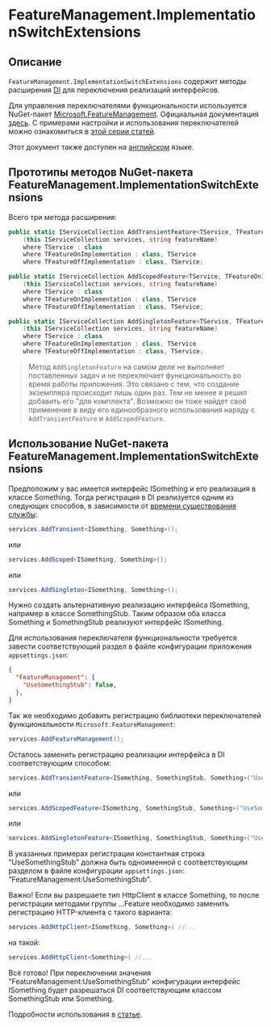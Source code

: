 ﻿# FeatureManagement.ImplementationSwitchExtensions

## Описание

`FeatureManagement.ImplementationSwitchExtensions` содержит методы расширения [DI](https://docs.microsoft.com/ru-ru/dotnet/core/extensions/dependency-injection) для переключения реализаций интерфейсов.

Для управления переключателями функциональности используется NuGet-пакет [Microsoft.FeatureManagement](https://www.nuget.org/packages/Microsoft.FeatureManagement/). Официальная документация [здесь](https://docs.microsoft.com/ru-ru/azure/azure-app-configuration/use-feature-flags-dotnet-core?tabs=core5x "Руководство по использованию флагов функций в приложении ASP.NET Core"). С примерами настройки и использования переключателей можно ознакомиться в [этой серии статей](https://andrewlock.net/series/adding-feature-flags-to-an-asp-net-core-app/ "Series: Adding feature flags to an ASP.NET Core app").

Этот документ также доступен на [английском](README.md) языке.

## Прототипы методов NuGet-пакета FeatureManagement.ImplementationSwitchExtensions

Всего три метода расширения:

```csharp
public static IServiceCollection AddTransientFeature<TService, TFeatureOnImplementation, TFeatureOffImplementation>
    (this IServiceCollection services, string featureName)
    where TService : class
    where TFeatureOnImplementation : class, TService
    where TFeatureOffImplementation : class, TService;
```

```csharp
public static IServiceCollection AddScopedFeature<TService, TFeatureOnImplementation, TFeatureOffImplementation>
    (this IServiceCollection services, string featureName)
    where TService : class
    where TFeatureOnImplementation : class, TService
    where TFeatureOffImplementation : class, TService;
```

```csharp
public static IServiceCollection AddSingletonFeature<TService, TFeatureOnImplementation, TFeatureOffImplementation>
    (this IServiceCollection services, string featureName)
    where TService : class
    where TFeatureOnImplementation : class, TService
    where TFeatureOffImplementation : class, TService;
```

> Метод `AddSingletonFeature` на самом деле не выполняет поставленных задач и не переключает функциональность во время работы приложения. Это связано с тем, что создание экземпляра происходит лишь один раз. Тем не менее я решил добавить его "для комплекта". Возможно он тоже найдет своё применение в виду его единообразного использования наряду с `AddTransientFeature` и `AddScopedFeature`.

## Использование NuGet-пакета FeatureManagement.ImplementationSwitchExtensions

Предположим у вас имеется интерфейс ISomething и его реализация в классе Something. Тогда регистрация в DI реализуется одним из следующих способов, в зависимости от [времени существования службы](https://docs.microsoft.com/ru-ru/dotnet/core/extensions/dependency-injection#service-lifetimes):

```csharp
services.AddTransient<ISomething, Something>();
```

или

```csharp
services.AddScoped<ISomething, Something>();
```

или

```csharp
services.AddSingleton<ISomething, Something>();
```

Нужно создать альтернативную реализацию интерфейса ISomething, например в классе SomethingStub. Таким образом оба класса Something и SomethingStub реализуют интерфейс ISomething.

Для использования переключателя функциональности требуется завести соответствующий раздел в файле конфигурации приложения `appsettings.json`:

```json
{
  "FeatureManagement": {
    "UseSomethingStub": false,
  },
}
```

Так же необходимо добавить регистрацию библиотеки переключателей функциональности `Microsoft.FeatureManagement`:

```csharp
services.AddFeatureManagement();
```

Осталось заменить регистрацию реализации интерфейса в DI соответствующим способом:

```csharp
services.AddTransientFeature<ISomething, SomethingStub, Something>("UseSomethingStub");
```

или

```csharp
services.AddScopedFeature<ISomething, SomethingStub, Something>("UseSomethingStub");
```

или

```csharp
services.AddSingletonFeature<ISomething, SomethingStub, Something>("UseSomethingStub");
```

В указанных примерах регистрации константная строка "UseSomethingStub" должна быть одноименной с соответствующим разделом в файле конфигурации  `appsettings.json`: "FeatureManagement:UseSomethingStub".

Важно! Если вы разрешаете тип HttpClient в классе Something, то после регистрации методами группы ...Feature необходимо заменить регистрацию HTTP-клиента с такого варианта:

```csharp
services.AddHttpClient<ISomething, Something>( //...
```

на такой:

```csharp
services.AddHttpClient<Something>( //...
```

Всё готово! При переключении значения "FeatureManagement:UseSomethingStub" конфигурации интерфейс ISomething будет разрешаться DI соответствующим классом SomethingStub или Something.

Подробности использования в [статье](https://habr.com/ru/company/akbarsdigital/blog/597541/).

